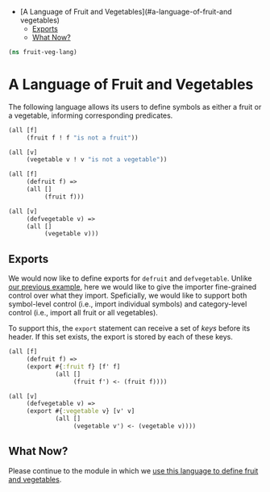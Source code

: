 * [A Language of Fruit and Vegetables](#a-language-of-fruit-and vegetables)
  * [Exports](#exports)
  * [What Now?](#what-now?)
```clojure
(ns fruit-veg-lang)

```
# A Language of Fruit and Vegetables

The following language allows its users to define symbols as either a fruit
or a vegetable, informing corresponding predicates.
```clojure
(all [f]
     (fruit f ! f "is not a fruit"))

(all [v]
     (vegetable v ! v "is not a vegetable"))

(all [f]
     (defruit f) =>
     (all []
          (fruit f)))

(all [v]
     (defvegetable v) =>
     (all []
          (vegetable v)))

```
## Exports

We would now like to define exports for `defruit` and `defvegetable`. Unlike
[our previous example](example-word-lang.md), here we would like to give the
importer fine-grained control over what they import. Speficially, we would
like to support both symbol-level control (i.e., import individual symbols)
and category-level control (i.e., import all fruit or all vegetables).

To support this, the `export` statement can receive a set of _keys_ before
its header. If this set exists, the export is stored by each of these keys.
```clojure
(all [f]
     (defruit f) =>
     (export #{:fruit f} [f' f]
             (all []
                  (fruit f') <- (fruit f))))

(all [v]
     (defvegetable v) =>
     (export #{:vegetable v} [v' v]
             (all []
                  (vegetable v') <- (vegetable v))))

```
## What Now?

Please continue to the module in which we
[use this language to define fruit and vegetables](fruit-veg-example.y0).
